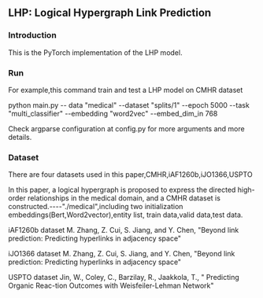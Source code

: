 ## LHP: Logical Hypergraph Link Prediction  

### Introduction

 This is the PyTorch implementation of the LHP model.

### Run

For example,this command train and test a LHP model on CMHR dataset

python main.py -- data "medical" --dataset "splits/1" --epoch 5000 --task "multi_classifier" --embedding "word2vec" --embed_dim_in 768

 Check argparse configuration at config.py for more arguments and more details. 

### Dataset

There are four datasets used in this paper,CMHR,iAF1260b,iJO1366,USPTO

In this paper, a logical hypergraph is proposed to express the directed high-order relationships in the medical domain, and a CMHR dataset is constructed.----"./medical",including two initialization embeddings(Bert,Word2vector),entity list, train data,valid data,test data.

iAF1260b  dataset          M. Zhang, Z. Cui, S. Jiang, and Y. Chen, "Beyond link prediction: Predicting hyperlinks in adjacency space" 

iJO1366  dataset          M. Zhang, Z. Cui, S. Jiang, and Y. Chen, "Beyond link prediction: Predicting hyperlinks in adjacency space" 

USPTO  dataset         Jin, W., Coley, C., Barzilay, R., Jaakkola, T., " Predicting Organic Reac-tion Outcomes with Weisfeiler-Lehman Network"

